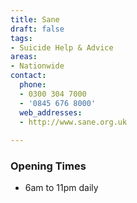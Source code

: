 ```yaml
---
title: Sane
draft: false
tags:
- Suicide Help & Advice
areas:
- Nationwide
contact:
  phone:
  - 0300 304 7000
  - '0845 676 8000'
  web_addresses:
  - http://www.sane.org.uk
  
---
```


### Opening Times
* 6am to 11pm daily
